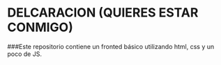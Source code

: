 # DELCARACION (QUIERES ESTAR CONMIGO)
###Este repositorio contiene un fronted básico utilizando html, css y un poco de JS.
